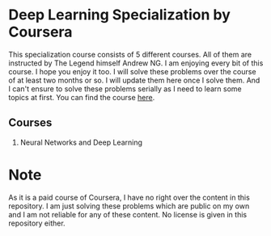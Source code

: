 # Deep Learning Specialization by Coursera
This specialization course consists of 5 different courses. All of them are instructed by The Legend himself Andrew NG. I am enjoying every bit of this course. I hope you enjoy it too. 
I will solve these problems over the course of at least two months or so. I will update them here once I solve them. And I can't ensure to solve these problems serially as I need to learn some topics at first.
You can find the course [here](https://www.coursera.org/specializations/deep-learning).

## Courses
1. Neural Networks and Deep Learning

# Note
As it is a paid course of Coursera, I have no right over the content in this repository. I am just solving these problems which are public on my own and I am not reliable for any of these content. No license is given in this repository either. 
